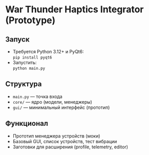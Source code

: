 # War Thunder Haptics Integrator (Prototype)

## Запуск
- Требуется Python 3.12+ и PyQt6:  
  `pip install pyqt6`
- Запустить:  
  `python main.py`

## Структура
- `main.py` — точка входа
- `core/` — ядро (модели, менеджеры)
- `gui/` — минимальный интерфейс (прототип)

## Функционал
- Прототип менеджера устройств (моки)
- Базовый GUI, список устройств, тест вибрации
- Заготовки для расширения (profile, telemetry, editor)
